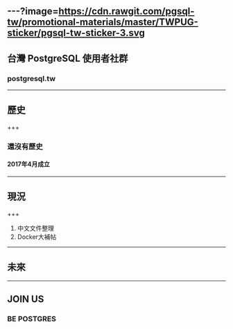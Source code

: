 ---?image=https://cdn.rawgit.com/pgsql-tw/promotional-materials/master/TWPUG-sticker/pgsql-tw-sticker-3.svg
---

## 台灣 PostgreSQL 使用者社群
### postgresql.tw

---

## 歷史

+++

### 還沒有歷史
#### 2017年4月成立

---

## 現況

+++

1. 中文文件整理
2. Docker大補帖

---

## 未來

---

## JOIN US
### BE POSTGRES
